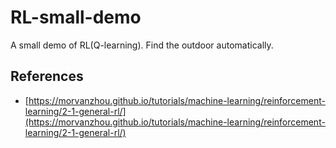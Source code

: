 # RL-small-demo
A small demo of RL(Q-learning).
Find the outdoor automatically.
## References
- [https://morvanzhou.github.io/tutorials/machine-learning/reinforcement-learning/2-1-general-rl/](https://morvanzhou.github.io/tutorials/machine-learning/reinforcement-learning/2-1-general-rl/)
